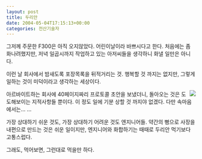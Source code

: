 ```yaml
---
layout: post
title: 두리안
date: 2004-05-04T17:15:13+00:00
categories: 전산기술자
---
```

그저께 주문한 F300은 아직 오지않았다. 어린이날이라 바쁘시다고 한다. 처음에는 좀 화나려했지만, 저녁 일곱시까지 작업하고 있는 아저씨들을 생각하니 화낼 일만은 아니다.

이런 날 회사에서 밤새도록 포장목록을 뒤적거리는 것. 행복할 것 까지는 없지만, 그렇게 일하는 것이 미덕이라고 생각하는 세상이다.

<img src="/photo/thai0404/26164610_dsc03609s.jpg" align="right" />아르바이트하는 회사에 40페이지짜리 프로토콜 초안을 보냈더니, 돌아오는 것은 도도해보이는 지적사항들 뿐이다. 이 정도 일에 기분 상할 것 까지야 없겠다. 다만 속마음에서는... ...

가장 상대하기 쉬운 것도, 가장 상대하기 어려운 것도 엔지니어들. 약간의 뻥으로 사장을 내편으로 만드는 것은 쉬운 일이지만, 엔지니어와 화합하기는 때때로 두리안 먹기보다 고통스럽다.

그래도, 먹어보면, 그런대로 먹을만 하다.
